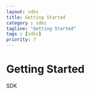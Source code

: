 ```yaml
---
layout: sdks
title: Getting Started
category : sdks
tagline: "Getting Started"
tags : [sdks]
priority: 7
---
```


# Getting Started

SDK